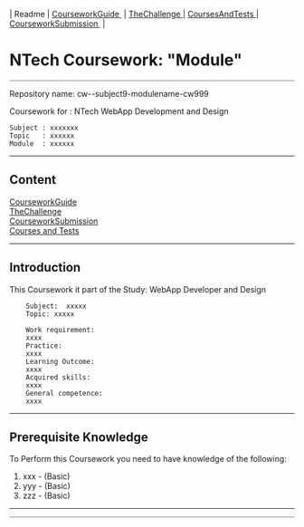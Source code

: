 | Readme | [CourseworkGuide ](CourseworkGuide.md) | [TheChallenge ](TheChallenge.md) | [CoursesAndTests ](CoursesAndTests.md) | [CourseworkSubmission ](CourseworkSubmission.md) |

# NTech Coursework: "Module"

<hr style="background: gray" />

Repository name:  cw--subject9-modulename-cw999

Coursework for : NTech WebApp Development and Design

    Subject : xxxxxxx
    Topic   : xxxxxx
    Module  : xxxxxx

---

## Content

[CourseworkGuide](CourseworkGuide.md)  
[TheChallenge](TheChallenge.md)  
[CourseworkSubmission](CourseworkSubmission.md)  
[Courses and Tests](CoursesAndTests.md)  

---

## Introduction

This Coursework it part of the Study: WebApp Developer and Design 

        Subject:  xxxxx
        Topic: xxxxx
        
        Work requirement:
        xxxx
        Practice:
        xxxx
        Learning Outcome:
        xxxx
        Acquired skills:
        xxxx
        General competence:
        xxxx

---

## Prerequisite Knowledge

To Perform this Coursework you need to have knowledge of the following:

1. xxx - (Basic)
1. yyy - (Basic) 
1. zzz - (Basic)


---

<hr style="background: gray" />



